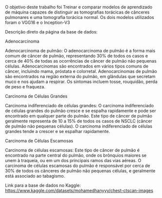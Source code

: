 O objetivo deste trabalho foi Treinar e comparar modelos de aprendizado de máquina capazes de distinguir as tomografias torácicas de cânceres pulmonares e uma tomografia torácica normal. Os dois modelos utilizados foram o VGG16 e o Inception-V3

Descrição direto da página da base de dados:

Adenocarcinoma

Adenocarcinoma de pulmão: O adenocarcinoma de pulmão é a forma mais comum de câncer de pulmão, representando 30% de todos os casos e cerca de 40% de todas as ocorrências de câncer de pulmão não pequenas células. Adenocarcinomas são encontrados em vários tipos comuns de câncer, incluindo mama, próstata e colorretal. Adenocarcinomas de pulmão são encontrados na região externa do pulmão, em glândulas que secretam muco e nos ajudam a respirar. Os sintomas incluem tosse, rouquidão, perda de peso e fraqueza.

Carcinoma de Células Grandes

Carcinoma indiferenciado de células grandes: O carcinoma indiferenciado de células grandes do pulmão cresce e se espalha rapidamente e pode ser encontrado em qualquer parte do pulmão. Este tipo de câncer de pulmão geralmente representa de 10 a 15% de todos os casos de NSCLC (câncer de pulmão não pequenas células). O carcinoma indiferenciado de células grandes tende a crescer e se espalhar rapidamente.

Carcinoma de Células Escamosas

Carcinoma de células escamosas: Este tipo de câncer de pulmão é encontrado na parte central do pulmão, onde os brônquios maiores se unem à traqueia, ou em um dos principais ramos das vias aéreas. O carcinoma de células escamosas do pulmão é responsável por cerca de 30% de todos os cânceres de pulmão não pequenas células, e geralmente está associado ao tabagismo.

Link para a base de dados no Kaggle: https://www.kaggle.com/datasets/mohamedhanyyy/chest-ctscan-images
